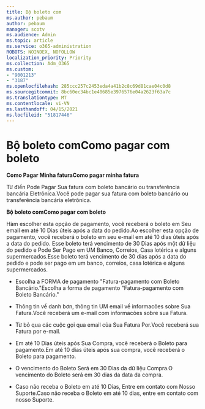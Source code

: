 ```yaml
---
title: Bộ boleto com
ms.author: pebaum
author: pebaum
manager: scotv
ms.audience: Admin
ms.topic: article
ms.service: o365-administration
ROBOTS: NOINDEX, NOFOLLOW
localization_priority: Priority
ms.collection: Adm_O365
ms.custom:
- "9001213"
- "3187"
ms.openlocfilehash: 285ccc257c2453eda4a41b2c8c69d81cae04c0d8
ms.sourcegitcommit: 8bc60ec34bc1e40685e3976576e04a2623f63a7c
ms.translationtype: MT
ms.contentlocale: vi-VN
ms.lasthandoff: 04/15/2021
ms.locfileid: "51817446"
---
```

# <a name="como-pagar-com-boleto"></a><span data-ttu-id="050a2-102">Bộ boleto com</span><span class="sxs-lookup"><span data-stu-id="050a2-102">Como pagar com boleto</span></span>

<span data-ttu-id="050a2-103">**Como Pagar Minha fatura**</span><span class="sxs-lookup"><span data-stu-id="050a2-103">**Como pagar minha fatura**</span></span>

<span data-ttu-id="050a2-104">Từ điển Pode Pagar Sua fatura com boleto bancário ou transferência bancária Eletrônica.</span><span class="sxs-lookup"><span data-stu-id="050a2-104">Você pode pagar sua fatura com boleto bancário ou transferência bancária eletrônica.</span></span>

<span data-ttu-id="050a2-105">**Bộ boleto com**</span><span class="sxs-lookup"><span data-stu-id="050a2-105">**Como pagar com  boleto**</span></span>

<span data-ttu-id="050a2-106">Hàm escolher esta opção de pagamento, você receberá o boleto em Seu email em até 10 Dias úteis após a data do pedido.</span><span class="sxs-lookup"><span data-stu-id="050a2-106">Ao escolher  esta opção de pagamento, você receberá o boleto em seu e-mail em até 10 dias úteis após a data do pedido.</span></span> <span data-ttu-id="050a2-107">Esse boleto terá vencimento de 30 Dias após một dữ liệu do pedido e Pode Ser Pago em UM Banco, Correios, Casa lotérica e alguns supermercados.</span><span class="sxs-lookup"><span data-stu-id="050a2-107">Esse boleto terá vencimento de 30 dias após a data do pedido e pode ser pago em um banco, correios, casa lotérica e alguns supermercados.</span></span>

- <span data-ttu-id="050a2-108">Escolha a FORMA de pagamento "Fatura-pagamento com Boleto Bancário."</span><span class="sxs-lookup"><span data-stu-id="050a2-108">Escolha a forma de pagamento "Fatura-pagamento com Boleto Bancário."</span></span>

- <span data-ttu-id="050a2-109">Thông tin về danh bơn, thông tin UM email về informacões sobre Sua Fatura.</span><span class="sxs-lookup"><span data-stu-id="050a2-109">Você receberá um e-mail com informacões sobre sua Fatura.</span></span>

- <span data-ttu-id="050a2-110">Từ bỏ qua các cuộc gọi qua email của Sua Fatura Por.</span><span class="sxs-lookup"><span data-stu-id="050a2-110">Você receberá sua Fatura por e-mail.</span></span>

- <span data-ttu-id="050a2-111">Em até 10 Dias úteis após Sua Compra, você receberá o Boleto para pagamento.</span><span class="sxs-lookup"><span data-stu-id="050a2-111">Em até 10 dias úteis após sua compra, você receberá o Boleto para pagamento.</span></span>

- <span data-ttu-id="050a2-112">O vencimento do Boleto Será em 30 Dias da dữ liệu Compra.</span><span class="sxs-lookup"><span data-stu-id="050a2-112">O vencimento do Boleto será em 30 dias da data da compra.</span></span>

- <span data-ttu-id="050a2-113">Caso não receba o Boleto em até 10 Dias, Entre em contato com Nosso Suporte.</span><span class="sxs-lookup"><span data-stu-id="050a2-113">Caso não receba o Boleto em até 10 dias, entre em contato com nosso Suporte.</span></span>

